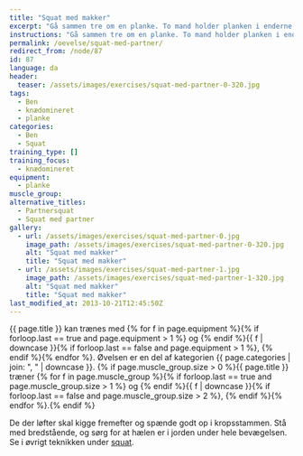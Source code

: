 ```yaml
---
title: "Squat med makker"
excerpt: "Gå sammen tre om en planke. To mand holder planken i enderne, mens den sidste stiller sig op på planken og holder balancen. De to der holder planken laver dybe benbøjninger."
instructions: "Gå sammen tre om en planke. To mand holder planken i enderne, mens den sidste stiller sig op på planken og holder balancen. De to der holder planken laver dybe benbøjninger."
permalink: /oevelse/squat-med-partner/
redirect_from: /node/87
id: 87
language: da
header:
  teaser: /assets/images/exercises/squat-med-partner-0-320.jpg
tags:
  - Ben
  - knædomineret
  - planke
categories:
  - Ben
  - Squat
training_type: []
training_focus:
  - knædomineret
equipment:
  - planke
muscle_group:
alternative_titles:
  - Partnersquat
  - Squat med partner
gallery:
  - url: /assets/images/exercises/squat-med-partner-0.jpg
    image_path: /assets/images/exercises/squat-med-partner-0-320.jpg
    alt: "Squat med makker"
    title: "Squat med makker"
  - url: /assets/images/exercises/squat-med-partner-1.jpg
    image_path: /assets/images/exercises/squat-med-partner-1-320.jpg
    alt: "Squat med makker"
    title: "Squat med makker"
last_modified_at: 2013-10-21T12:45:50Z
---
```

{{ page.title }} kan trænes med {% for f in page.equipment %}{% if forloop.last == true and page.equipment > 1 %} og {% endif %}{{ f | downcase  }}{% if forloop.last == false and page.equipment > 1 %}, {% endif %}{% endfor %}. Øvelsen er en del af kategorien {{ page.categories | join: ", " | downcase }}. {% if page.muscle_group.size > 0 %}{{ page.title }} træner {% for f in page.muscle_group %}{% if forloop.last == true and page.muscle_group.size > 1 %} og {% endif %}{{ f | downcase }}{% if forloop.last == false and page.muscle_group.size > 2 %}, {% endif %}{% endfor %}.{% endif %}

De der løfter skal kigge fremefter og spænde godt op i kropsstammen. Stå med bredstående, og sørg for at hælen er i jorden under hele bevægelsen. Se i øvrigt teknikken under [squat](/oevelse/back-squat).
